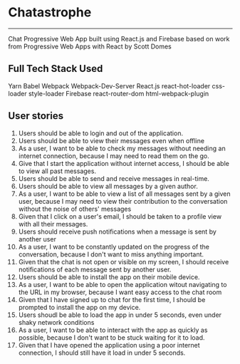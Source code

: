 # Chatastrophe
-----------------------------------------------------
Chat Progressive Web App built using React.js and Firebase
based on work from Progressive Web Apps with React by Scott Domes

## Full Tech Stack Used
Yarn
Babel
Webpack
Webpack-Dev-Server
React.js
react-hot-loader
css-loader
style-loader
Firebase
react-router-dom
html-webpack-plugin

## User stories
1. Users should be able to login and out of the application.
2. Users should be able to view their messages even when offline
3. As a user, I want to be able to check my messages without needing an internet connection, because I may need to read them on the go.
4. Give that I start the application without internet access, I should be able to view all past messages.
5. Users should be able to send and receive messages in real-time.
6. Users should be able to view all messages by a given author.
7. As a user, I want to be able to view a list of all messages sent by a given user, because I may need to view their contribution to the conversation without the noise of others' messages
8. Given that I click on a user's email, I should be taken to a profile view with all their messages.
9. Users should receive push notifications when a message is sent by another user
10. As a user, I want to be constantly updated on the progress of the conversation, because I don't want to miss anything important.
11. Given that the chat is not open or visible on my screen, I should receive notifications of each message sent by another user.
12. Users should be able to install the app on their mobile device.
13. As a user, I want to be able to open the application witout navigating to the URL in my browser, because I want easy access to the chat room
14. Given that I have signed up to chat for the first time, I should be prompted to install the app on my device.
15. Users shoudl be able to load the app in under 5 seconds, even under shaky network conditions
16. As a user, I want to be able to interact with the app as quickly as possible, because I don't want to be stuck waiting for it to load.
17. Given that I have opened the application using a poor internet connection, I should still have it load in under 5 seconds. 